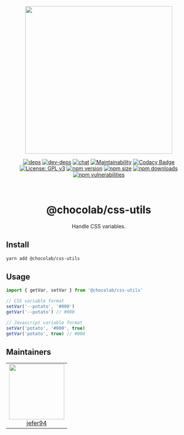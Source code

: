 <div align="center">
  <br>
  <br>

  <a href="https://github.com/jefer94/algorithm">
    <img width="400"
      src="https://img.shields.io/badge/choco-css-green.svg?style=for-the-badge&colorA=21252b&colorB=568af2">
  </a>

  [![deps](https://img.shields.io/david/jefer94/choco?path=packages%2Fcss-utils)](https://david-dm.org/jefer94/choco?path=packages/css-utils)
  [![dev-deps](https://img.shields.io/david/dev/jefer94/choco?path=packages%2Fcss-utils)](https://david-dm.org/jefer94/choco?path=packages/css-utils)
  [![chat](https://badges.gitter.im/jefer94/choco.svg)](https://gitter.im/jefer94/choco)
  [![Maintainability](https://api.codeclimate.com/v1/badges/5a4fd7ce7e0345f692fb/maintainability)](https://codeclimate.com/github/jefer94/choco/maintainability)
  [![Codacy Badge](https://app.codacy.com/project/badge/Grade/ee185db880024f3b81a5699acde77b06)](https://www.codacy.com/manual/jefer94/choco?utm_source=github.com&amp;utm_medium=referral&amp;utm_content=jefer94/choco&amp;utm_campaign=Badge_Grade)
  [![License: GPL v3](https://img.shields.io/badge/License-GPLv3-blue.svg?style=flat)](https://www.gnu.org/licenses/gpl-3.0)
  [![npm version](https://img.shields.io/npm/v/%40chocolab%2Fcss-utils.svg?style=flat)](https://www.npmjs.com/package/@chocolab/css-utils)
  [![npm size](https://img.shields.io/bundlephobia/min/%40chocolab%2Fcss-utils)](https://www.npmjs.com/package/@chocolab/css-utils)
  [![npm downloads](https://img.shields.io/npm/dt/@chocolab/css-utils)](https://www.npmjs.com/package/@chocolab/css-utils)
  [![npm vulnerabilities](https://img.shields.io/snyk/vulnerabilities/npm/@chocolab/css-utils)](https://www.npmjs.com/package/@chocolab/css-utils)

  <br>
  <h1>@chocolab/css-utils</h1>
  <p>Handle CSS variables.</p>
</div>

## Install

```bash
yarn add @chocolab/css-utils
```

## Usage

```javascript
import { getVar, setVar } from '@chocolab/css-utils'

// CSS variable format
setVar('--potato', '#000')
getVar('--potato') // #000

// Javascript variable format
setVar('potato', '#000', true)
getVar('potato', true) // #000
```

## Maintainers

<table>
  <tbody>
    <tr>
      <td align="center" valign="top">
        <img width="150" height="150" src="https://github.com/jefer94.png?s=150">
        <br>
        <a href="https://github.com/jefer94">jefer94</a>
      </td>
     </tr>
  </tbody>
</table>
